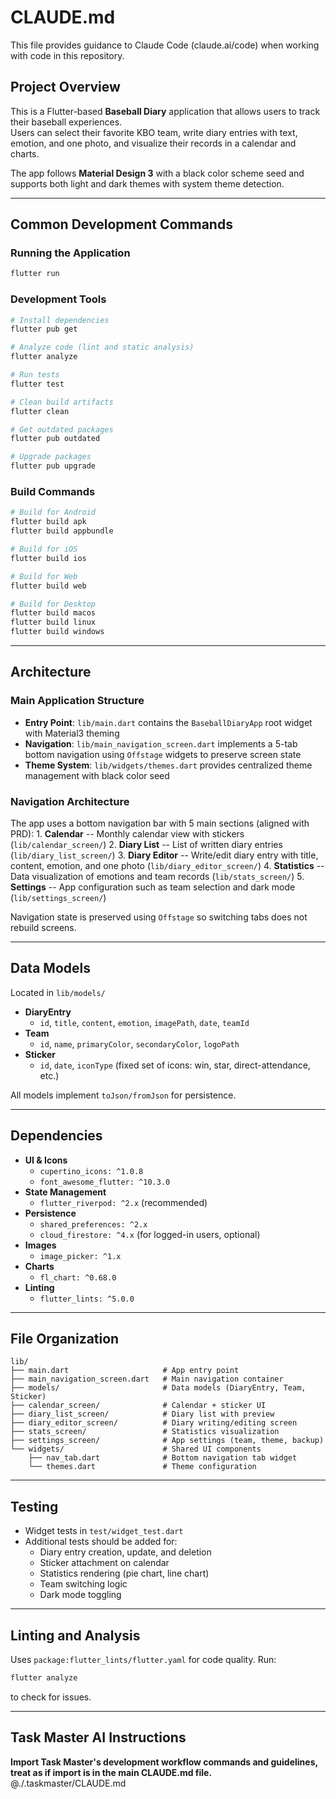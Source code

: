 # CLAUDE.md

This file provides guidance to Claude Code (claude.ai/code) when working
with code in this repository.

## Project Overview

This is a Flutter-based **Baseball Diary** application that allows users
to track their baseball experiences.\
Users can select their favorite KBO team, write diary entries with text,
emotion, and one photo, and visualize their records in a calendar and
charts.

The app follows **Material Design 3** with a black color scheme seed and
supports both light and dark themes with system theme detection.

------------------------------------------------------------------------

## Common Development Commands

### Running the Application

``` bash
flutter run
```

### Development Tools

``` bash
# Install dependencies
flutter pub get

# Analyze code (lint and static analysis)
flutter analyze

# Run tests
flutter test

# Clean build artifacts
flutter clean

# Get outdated packages
flutter pub outdated

# Upgrade packages
flutter pub upgrade
```

### Build Commands

``` bash
# Build for Android
flutter build apk
flutter build appbundle

# Build for iOS
flutter build ios

# Build for Web
flutter build web

# Build for Desktop
flutter build macos
flutter build linux
flutter build windows
```

------------------------------------------------------------------------

## Architecture

### Main Application Structure

-   **Entry Point**: `lib/main.dart` contains the `BaseballDiaryApp`
    root widget with Material3 theming
-   **Navigation**: `lib/main_navigation_screen.dart` implements a 5-tab
    bottom navigation using `Offstage` widgets to preserve screen state
-   **Theme System**: `lib/widgets/themes.dart` provides centralized
    theme management with black color seed

### Navigation Architecture

The app uses a bottom navigation bar with 5 main sections (aligned with
PRD): 1. **Calendar** -- Monthly calendar view with stickers
(`lib/calendar_screen/`) 2. **Diary List** -- List of written diary
entries (`lib/diary_list_screen/`) 3. **Diary Editor** -- Write/edit
diary entry with title, content, emotion, and one photo
(`lib/diary_editor_screen/`) 4. **Statistics** -- Data visualization of
emotions and team records (`lib/stats_screen/`) 5. **Settings** -- App
configuration such as team selection and dark mode
(`lib/settings_screen/`)

Navigation state is preserved using `Offstage` so switching tabs does
not rebuild screens.

------------------------------------------------------------------------

## Data Models

Located in `lib/models/`

-   **DiaryEntry**
    -   `id`, `title`, `content`, `emotion`, `imagePath`, `date`,
        `teamId`
-   **Team**
    -   `id`, `name`, `primaryColor`, `secondaryColor`, `logoPath`
-   **Sticker**
    -   `id`, `date`, `iconType` (fixed set of icons: win, star,
        direct-attendance, etc.)

All models implement `toJson/fromJson` for persistence.

------------------------------------------------------------------------

## Dependencies

-   **UI & Icons**
    -   `cupertino_icons: ^1.0.8`
    -   `font_awesome_flutter: ^10.3.0`
-   **State Management**
    -   `flutter_riverpod: ^2.x` (recommended)
-   **Persistence**
    -   `shared_preferences: ^2.x`
    -   `cloud_firestore: ^4.x` (for logged-in users, optional)
-   **Images**
    -   `image_picker: ^1.x`
-   **Charts**
    -   `fl_chart: ^0.68.0`
-   **Linting**
    -   `flutter_lints: ^5.0.0`

------------------------------------------------------------------------

## File Organization

    lib/
    ├── main.dart                     # App entry point
    ├── main_navigation_screen.dart   # Main navigation container
    ├── models/                       # Data models (DiaryEntry, Team, Sticker)
    ├── calendar_screen/              # Calendar + sticker UI
    ├── diary_list_screen/            # Diary list with preview
    ├── diary_editor_screen/          # Diary writing/editing screen
    ├── stats_screen/                 # Statistics visualization
    ├── settings_screen/              # App settings (team, theme, backup)
    └── widgets/                      # Shared UI components
        ├── nav_tab.dart              # Bottom navigation tab widget
        └── themes.dart               # Theme configuration

------------------------------------------------------------------------

## Testing

-   Widget tests in `test/widget_test.dart`
-   Additional tests should be added for:
    -   Diary entry creation, update, and deletion
    -   Sticker attachment on calendar
    -   Statistics rendering (pie chart, line chart)
    -   Team switching logic
    -   Dark mode toggling

------------------------------------------------------------------------

## Linting and Analysis

Uses `package:flutter_lints/flutter.yaml` for code quality. Run:

``` bash
flutter analyze
```

to check for issues.

------------------------------------------------------------------------

## Task Master AI Instructions

**Import Task Master's development workflow commands and guidelines,
treat as if import is in the main CLAUDE.md file.**\
@./.taskmaster/CLAUDE.md
